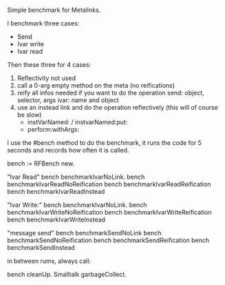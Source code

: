 Simple benchmark for Metalinks. 

I benchmark three cases:

- Send
- Ivar write
- Ivar read

Then these three for 4 cases: 

1. Reflectivity not used
2. call a 0-arg empty method on the meta (no reifications)
3. reify all infos needed if you want to do the operation
	send: object, selector, args
	ivar: name and object
4. use an instead link and do the operation reflectively (this will of course be slow)
	- instVarNamed: / instvarNamed:put:
	- perform:withArgs:

I use the #bench method to do the benchmark, it runs the code for 5 seconds and records how often it is called.

bench := RFBench new.

"Ivar Read"
bench benchmarkIvarNoLink.
bench benchmarkIvarReadNoReification 
bench benchmarkIvarReadReification 
bench benchmarkIvarReadInstead

"Ivar Write:"
bench benchmarkIvarNoLink.
bench benchmarkIvarWriteNoReification 
bench benchmarkIvarWriteReification 
bench benchmarkIvarWriteInstead

"message send"
bench benchmarkSendNoLink
bench benchmarkSendNoReification 
bench benchmarkSendReification 
bench benchmarkSendInstead


in between rums, always call:

bench cleanUp.
Smalltalk garbageCollect.
